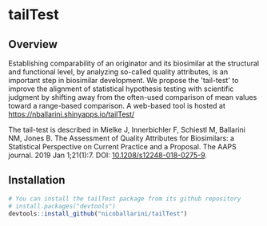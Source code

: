 # tailTest

## Overview

Establishing comparability of an originator and its biosimilar at the
structural and functional level, by analyzing so-called quality attributes,
is an important step in biosimilar development.
We propose the 'tail-test' to improve the alignment of statistical
hypothesis testing with scientific judgment by shifting away from the
often-used comparison of mean values toward a range-based comparison.
A web-based tool is hosted at https://nballarini.shinyapps.io/tailTest/

The tail-test is described in Mielke J, Innerbichler F, Schiestl M, Ballarini NM, Jones B. The Assessment of Quality Attributes for Biosimilars: a Statistical Perspective on Current Practice and a Proposal. The AAPS journal. 2019 Jan 1;21(1):7. DOI: <a target="_blank" href="https://doi.org/10.1208/s12248-018-0275-9">10.1208/s12248-018-0275-9</a>. 
    
## Installation

``` r
# You can install the tailTest package from its github repository
# install.packages("devtools")
devtools::install_github("nicoballarini/tailTest")
```
